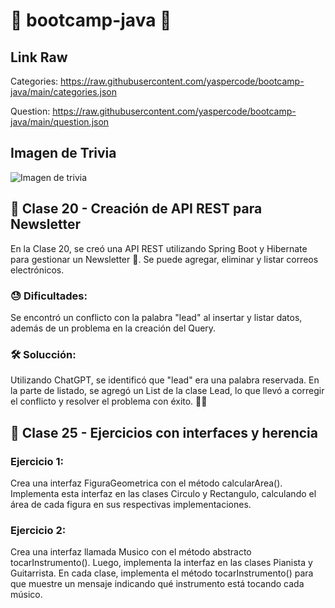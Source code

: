 # 🚀 bootcamp-java 🚀

## Link Raw
Categories: https://raw.githubusercontent.com/yaspercode/bootcamp-java/main/categories.json

Question: https://raw.githubusercontent.com/yaspercode/bootcamp-java/main/question.json

## Imagen de Trivia

![Imagen de trivia](https://i.imgur.com/NGdBZVT.png)

## 📝 Clase 20 - Creación de API REST para Newsletter
En la Clase 20, se creó una API REST utilizando Spring Boot y Hibernate para gestionar un Newsletter 📧. Se puede agregar, eliminar y listar correos electrónicos.
### 😓 Dificultades:
Se encontró un conflicto con la palabra "lead" al insertar y listar datos, además de un problema en la creación del Query.
### 🛠️ Solucción:
Utilizando ChatGPT, se identificó que "lead" era una palabra reservada. En la parte de listado, se agregó un List de la clase Lead, lo que llevó a corregir el conflicto y resolver el problema con éxito. 🤖✅

## 📝 Clase 25 - Ejercicios con interfaces y herencia
### Ejercicio 1:
Crea una interfaz FiguraGeometrica con el método calcularArea(). Implementa esta interfaz en las clases Circulo y Rectangulo, calculando el área de cada figura en sus respectivas implementaciones.
### Ejercicio 2:
Crea una interfaz llamada Musico con el método abstracto tocarInstrumento(). Luego, implementa la interfaz en las clases Pianista y Guitarrista. En cada clase, implementa el método tocarInstrumento() para que muestre un mensaje indicando qué instrumento está tocando cada músico.
